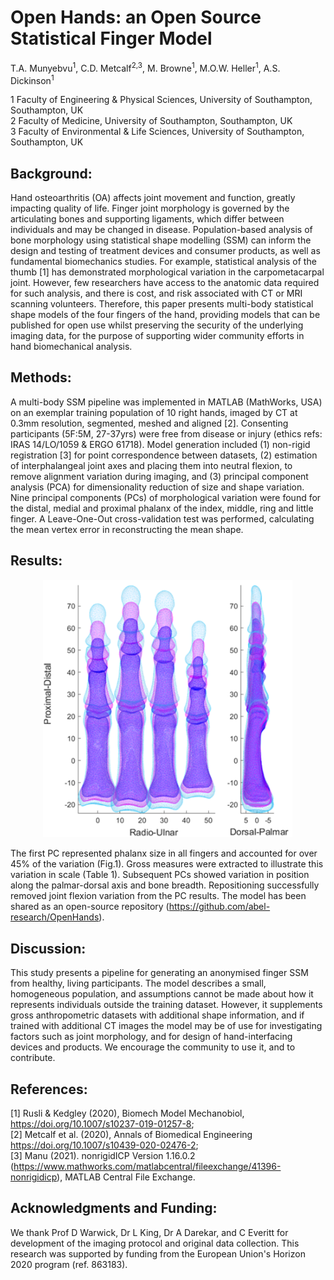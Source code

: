 # Open Hands: an Open Source Statistical Finger Model
T.A. Munyebvu<sup>1</sup>, C.D. Metcalf<sup>2,3</sup>, M. Browne<sup>1</sup>, M.O.W. Heller<sup>1</sup>, A.S. Dickinson<sup>1</sup>

1 Faculty of Engineering & Physical Sciences, University of Southampton, Southampton, UK  
2 Faculty of Medicine, University of Southampton, Southampton, UK  
3 Faculty of Environmental & Life Sciences, University of Southampton, Southampton, UK  

## Background: 
Hand osteoarthritis (OA) affects joint movement and function, greatly impacting quality of life. Finger joint morphology is governed by the articulating bones and supporting ligaments, which differ between individuals and may be changed in disease. Population-based analysis of bone morphology using statistical shape modelling (SSM) can inform the design and testing of treatment devices and consumer products, as well as fundamental biomechanics studies. For example, statistical analysis of the thumb [1] has demonstrated morphological variation in the carpometacarpal joint. However, few researchers have access to the anatomic data required for such analysis, and there is cost, and risk associated with CT or MRI scanning volunteers. Therefore, this paper presents multi-body statistical shape models of the four fingers of the hand, providing models that can be published for open use whilst preserving the security of the underlying imaging data, for the purpose of supporting wider community efforts in hand biomechanical analysis. 

## Methods: 
A multi-body SSM pipeline was implemented in MATLAB (MathWorks, USA) on an exemplar training population of 10 right hands, imaged by CT at 0.3mm resolution, segmented, meshed and aligned [2]. Consenting participants (5F:5M, 27-37yrs) were free from disease or injury (ethics refs: IRAS 14/LO/1059 & ERGO 61718). Model generation included (1) non-rigid registration [3] for point correspondence between datasets, (2) estimation of interphalangeal joint axes and placing them into neutral flexion, to remove alignment variation during imaging, and (3) principal component analysis (PCA) for dimensionality reduction of size and shape variation. Nine principal components (PCs) of morphological variation were found for the distal, medial and proximal phalanx of the index, middle, ring and little finger. A Leave-One-Out cross-validation test was performed, calculating the mean vertex error in reconstructing the mean shape.

## Results: 
<p align="center">
  <img src="../abstract/views.png" alt="Dorsal-Palmar and Radio-Ulnar plane views of four fingers; mean and extremes (+/- 2std) in PC1" width="400"/>
</p>

The first PC represented phalanx size in all fingers and accounted for over 45% of the variation (Fig.1). Gross measures were extracted to illustrate this variation in scale (Table 1). Subsequent PCs showed variation in position along the palmar-dorsal axis and bone breadth. Repositioning successfully removed joint flexion variation from the PC results. The model has been shared as an open-source repository (https://github.com/abel-research/OpenHands).  

## Discussion: 
This study presents a pipeline for generating an anonymised finger SSM from healthy, living participants. The model describes a small, homogeneous population, and assumptions cannot be made about how it represents individuals outside the training dataset. However, it supplements gross anthropometric datasets with additional shape information, and if trained with additional CT images the model may be of use for investigating factors such as joint morphology, and for design of hand-interfacing devices and products. We encourage the community to use it, and to contribute. 

## References: 
[1] Rusli & Kedgley (2020), Biomech Model Mechanobiol, https://doi.org/10.1007/s10237-019-01257-8;  
[2] Metcalf et al. (2020), Annals of Biomedical Engineering https://doi.org/10.1007/s10439-020-02476-2;  
[3] Manu (2021). nonrigidICP Version 1.16.0.2 (https://www.mathworks.com/matlabcentral/fileexchange/41396-nonrigidicp), MATLAB Central File Exchange.

## Acknowledgments and Funding: 
We thank Prof D Warwick, Dr L King, Dr A Darekar, and C Everitt for development of the imaging protocol and original data collection. This research was supported by funding from the European Union's Horizon 2020 program (ref. 863183).
